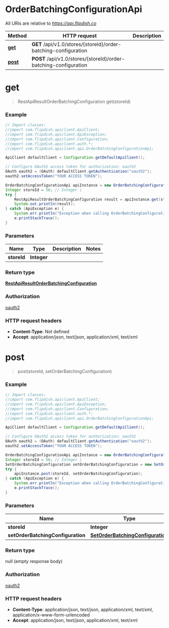 # OrderBatchingConfigurationApi

All URIs are relative to *https://api.flipdish.co*

Method | HTTP request | Description
------------- | ------------- | -------------
[**get**](OrderBatchingConfigurationApi.md#get) | **GET** /api/v1.0/stores/{storeId}/order-batching-configuration | 
[**post**](OrderBatchingConfigurationApi.md#post) | **POST** /api/v1.0/stores/{storeId}/order-batching-configuration | 


<a name="get"></a>
# **get**
> RestApiResultOrderBatchingConfiguration get(storeId)



### Example
```java
// Import classes:
//import com.flipdish.apiclient.ApiClient;
//import com.flipdish.apiclient.ApiException;
//import com.flipdish.apiclient.Configuration;
//import com.flipdish.apiclient.auth.*;
//import com.flipdish.apiclient.api.OrderBatchingConfigurationApi;

ApiClient defaultClient = Configuration.getDefaultApiClient();

// Configure OAuth2 access token for authorization: oauth2
OAuth oauth2 = (OAuth) defaultClient.getAuthentication("oauth2");
oauth2.setAccessToken("YOUR ACCESS TOKEN");

OrderBatchingConfigurationApi apiInstance = new OrderBatchingConfigurationApi();
Integer storeId = 56; // Integer | 
try {
    RestApiResultOrderBatchingConfiguration result = apiInstance.get(storeId);
    System.out.println(result);
} catch (ApiException e) {
    System.err.println("Exception when calling OrderBatchingConfigurationApi#get");
    e.printStackTrace();
}
```

### Parameters

Name | Type | Description  | Notes
------------- | ------------- | ------------- | -------------
 **storeId** | **Integer**|  |

### Return type

[**RestApiResultOrderBatchingConfiguration**](RestApiResultOrderBatchingConfiguration.md)

### Authorization

[oauth2](../README.md#oauth2)

### HTTP request headers

 - **Content-Type**: Not defined
 - **Accept**: application/json, text/json, application/xml, text/xml

<a name="post"></a>
# **post**
> post(storeId, setOrderBatchingConfiguration)



### Example
```java
// Import classes:
//import com.flipdish.apiclient.ApiClient;
//import com.flipdish.apiclient.ApiException;
//import com.flipdish.apiclient.Configuration;
//import com.flipdish.apiclient.auth.*;
//import com.flipdish.apiclient.api.OrderBatchingConfigurationApi;

ApiClient defaultClient = Configuration.getDefaultApiClient();

// Configure OAuth2 access token for authorization: oauth2
OAuth oauth2 = (OAuth) defaultClient.getAuthentication("oauth2");
oauth2.setAccessToken("YOUR ACCESS TOKEN");

OrderBatchingConfigurationApi apiInstance = new OrderBatchingConfigurationApi();
Integer storeId = 56; // Integer | 
SetOrderBatchingConfiguration setOrderBatchingConfiguration = new SetOrderBatchingConfiguration(); // SetOrderBatchingConfiguration | 
try {
    apiInstance.post(storeId, setOrderBatchingConfiguration);
} catch (ApiException e) {
    System.err.println("Exception when calling OrderBatchingConfigurationApi#post");
    e.printStackTrace();
}
```

### Parameters

Name | Type | Description  | Notes
------------- | ------------- | ------------- | -------------
 **storeId** | **Integer**|  |
 **setOrderBatchingConfiguration** | [**SetOrderBatchingConfiguration**](SetOrderBatchingConfiguration.md)|  |

### Return type

null (empty response body)

### Authorization

[oauth2](../README.md#oauth2)

### HTTP request headers

 - **Content-Type**: application/json, text/json, application/xml, text/xml, application/x-www-form-urlencoded
 - **Accept**: application/json, text/json, application/xml, text/xml

